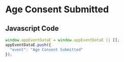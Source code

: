 # Age Consent Submitted

### 

## Javascript Code
```js
window.appEventDataE = window.appEventDataE || [];
appEventDataE.push({
  "event": "Age Consent Submitted"
});
```








